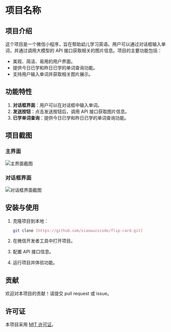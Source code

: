 # 项目名称

## 项目介绍

这个项目是一个微信小程序，旨在帮助幼儿学习英语。用户可以通过对话框输入单词，并通过调用大模型的 API 接口获取相关的图片信息。项目的主要功能包括：

- 美观、简洁、易用的用户界面。
- 提供今日已学和昨日已学的单词查询功能。
- 支持用户输入单词并获取相关图片展示。

## 功能特性

1. **对话框界面**：用户可以在对话框中输入单词。
2. **发送按钮**：点击发送按钮后，调用 API 接口获取图片信息。
3. **已学单词查询**：提供今日已学和昨日已学的单词查询功能。

## 项目截图

### 主界面

![主界面截图](path/to/your/screenshot1.png)

### 对话框界面

![对话框界面截图](path/to/your/screenshot2.png)

## 安装与使用

1. 克隆项目到本地：

   ```bash
   git clone [https://github.com/xiaowuzicode/flip-card.git]
   ```

2. 在微信开发者工具中打开项目。

3. 配置 API 接口信息。

4. 运行项目并体验功能。

## 贡献

欢迎对本项目的贡献！请提交 pull request 或 issue。

## 许可证

本项目采用 [MIT 许可证](LICENSE)。
